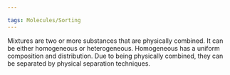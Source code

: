```yaml
---

tags: Molecules/Sorting
---
```


Mixtures are two or more substances that are physically combined. It can be either homogeneous or heterogeneous. Homogeneous has a uniform composition and distribution. Due to being physically combined, they can be separated by physical separation techniques.